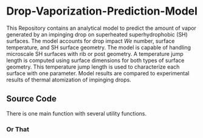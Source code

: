 # Drop-Vaporization-Prediction-Model
This Repository contains an analytical model to predict the amount of vapor generated by an impinging drop on superheated superhydrophobic (SH) surfaces. The model accounts for drop impact $We$ number, surface temperature, and SH surface geometry. The model is capable of handling microscale SH surfaces with rib or post geometry. A temperature jump length is computed using surface dimensions for both types of surface geometry. This temperature jump length is used to characterize each surface with one parameter. Model results are compared to experimental results of thermal atomization of impinging drops. 
## Source Code
There is one main function with several utility functions. 
### Or That
